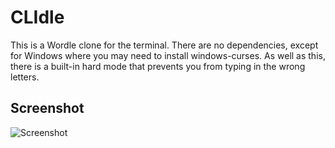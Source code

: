 # CLIdle
This is a Wordle clone for the terminal. There are no
dependencies, except for Windows where you may need
to install windows-curses. As well as this, there
is a built-in hard mode that prevents you from
typing in the wrong letters.

## Screenshot
![Screenshot](./img/screenshot.png)
